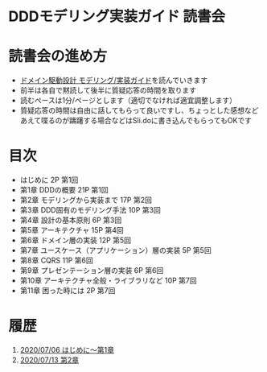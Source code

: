 # DDDモデリング実装ガイド 読書会

# 読書会の進め方
- [ドメイン駆動設計 モデリング/実装ガイド](https://booth.pm/ja/items/1835632)を読んでいきます
- 前半は各自で黙読して後半に質疑応答の時間を取ります
- 読むペースは1分/ページとします（適切でなければ適宜調整します）
- 質疑応答の時間は自由に話してもらって良いですし、ちょっとした感想などあえて喋るのが躊躇する場合などはSli.doに書き込んでもらってもOKです

# 目次
- はじめに 2P 第1回
- 第1章 DDDの概要 21P 第1回
- 第2章 モデリングから実装まで 17P 第2回
- 第3章 DDD固有のモデリング手法 10P 第3回
- 第4章 設計の基本原則 6P 第3回
- 第5章 アーキテクチャ 15P  第4回
- 第6章 ドメイン層の実装 12P  第5回
- 第7章 ユースケース（アプリケーション）層の実装 5P 第5回
- 第8章 CQRS 11P 第6回
- 第9章 プレゼンテーション層の実装 6P 第6回
- 第10章 アーキテクチャ全般・ライブラリなど 10P 第7回
- 第11章 困った時には 2P 第7回

# 履歴
1. [2020/07/06 はじめに〜第1章](https://github.com/bookreadking/ddd-modeling-impplementation-guilde/issues/1)
1. [2020/07/13 第2章](https://github.com/bookreadking/ddd-modeling-impplementation-guilde/issues/2)
